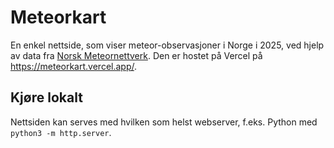 # Meteorkart

En enkel nettside, som viser meteor-observasjoner i Norge i 2025, ved hjelp av data fra [Norsk Meteornettverk](http://norskmeteornettverk.no). Den er hostet på Vercel på https://meteorkart.vercel.app/.

## Kjøre lokalt

Nettsiden kan serves med hvilken som helst webserver, f.eks. Python med `python3 -m http.server`.